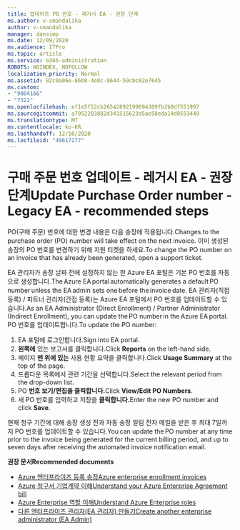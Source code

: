 ```yaml
---
title: 업데이트 PO 번호 - 레거시 EA - 권장 단계
ms.author: v-smandalika
author: v-smandalika
manager: dansimp
ms.date: 12/09/2020
ms.audience: ITPro
ms.topic: article
ms.service: o365-administration
ROBOTS: NOINDEX, NOFOLLOW
localization_priority: Normal
ms.assetid: 82c0a06e-86b0-4e8c-8644-59cbc02e7645
ms.custom:
- "9004166"
- "7322"
ms.openlocfilehash: ef1e5f52cb26542892199694309fb2b0df551997
ms.sourcegitcommit: a7952283882d341515623d5ae58eda14d0553449
ms.translationtype: MT
ms.contentlocale: ko-KR
ms.lasthandoff: 12/10/2020
ms.locfileid: "49617277"
---
```

# <a name="update-purchase-order-number---legacy-ea---recommended-steps"></a><span data-ttu-id="0fb6e-102">구매 주문 번호 업데이트 - 레거시 EA - 권장 단계</span><span class="sxs-lookup"><span data-stu-id="0fb6e-102">Update Purchase Order number - Legacy EA - recommended steps</span></span>

<span data-ttu-id="0fb6e-103">PO(구매 주문) 번호에 대한 변경 내용은 다음 송장에 적용됩니다.</span><span class="sxs-lookup"><span data-stu-id="0fb6e-103">Changes to the purchase order (PO) number will take effect on the next invoice.</span></span> <span data-ttu-id="0fb6e-104">이미 생성된 송장의 PO 번호를 변경하기 위해 지원 티켓을 하세요.</span><span class="sxs-lookup"><span data-stu-id="0fb6e-104">To change the PO number on an invoice that has already been generated, open a support ticket.</span></span> 

<span data-ttu-id="0fb6e-105">EA 관리자가 송장 날짜 전에 설정하지 않는 한 Azure EA 포털은 기본 PO 번호를 자동으로 생성합니다.</span><span class="sxs-lookup"><span data-stu-id="0fb6e-105">The Azure EA portal automatically generates a default PO number unless the EA admin sets one before the invoice date.</span></span> <span data-ttu-id="0fb6e-106">EA 관리자(직접 등록) / 파트너 관리자(간접 등록)는 Azure EA 포털에서 PO 번호를 업데이트할 수 있습니다.</span><span class="sxs-lookup"><span data-stu-id="0fb6e-106">As an EA Administrator (Direct Enrollment) / Partner Administrator (Indirect Enrollment), you can update the PO number in the Azure EA portal.</span></span> <span data-ttu-id="0fb6e-107">PO 번호를 업데이트합니다.</span><span class="sxs-lookup"><span data-stu-id="0fb6e-107">To update the PO number:</span></span>

1. <span data-ttu-id="0fb6e-108">EA 포털에 로그인합니다.</span><span class="sxs-lookup"><span data-stu-id="0fb6e-108">Sign into EA portal.</span></span>
2. <span data-ttu-id="0fb6e-109">**왼쪽에** 있는 보고서를 클릭합니다.</span><span class="sxs-lookup"><span data-stu-id="0fb6e-109">Click **Reports** on the left-hand side.</span></span>
3. <span data-ttu-id="0fb6e-110">페이지 **맨 위에 있는** 사용 현황 요약을 클릭합니다.</span><span class="sxs-lookup"><span data-stu-id="0fb6e-110">Click **Usage Summary** at the top of the page.</span></span>
4. <span data-ttu-id="0fb6e-111">드롭다운 목록에서 관련 기간을 선택합니다.</span><span class="sxs-lookup"><span data-stu-id="0fb6e-111">Select the relevant period from the drop-down list.</span></span>
5. <span data-ttu-id="0fb6e-112">PO **번호 보기/편집을 클릭합니다.**</span><span class="sxs-lookup"><span data-stu-id="0fb6e-112">Click **View/Edit PO Numbers**.</span></span>
6. <span data-ttu-id="0fb6e-113">새 PO 번호를 입력하고 저장을 **클릭합니다.**</span><span class="sxs-lookup"><span data-stu-id="0fb6e-113">Enter the new PO number and click **Save**.</span></span>

<span data-ttu-id="0fb6e-114">현재 청구 기간에 대해 송장 생성 전과 자동 송장 알림 전자 메일을 받은 후 최대 7일까지 PO 번호를 업데이트할 수 있습니다.</span><span class="sxs-lookup"><span data-stu-id="0fb6e-114">You can update the PO number at any time prior to the invoice being generated for the current billing period, and up to seven days after receiving the automated invoice notification email.</span></span> 

<span data-ttu-id="0fb6e-115">**권장 문서**</span><span class="sxs-lookup"><span data-stu-id="0fb6e-115">**Recommended documents**</span></span>

- [<span data-ttu-id="0fb6e-116">Azure 엔터프라이즈 등록 송장</span><span class="sxs-lookup"><span data-stu-id="0fb6e-116">Azure enterprise enrollment invoices</span></span>](https://docs.microsoft.com/azure/cost-management-billing/manage/ea-portal-enrollment-invoices) 
- [<span data-ttu-id="0fb6e-117">Azure 청구서 기업계약 이해</span><span class="sxs-lookup"><span data-stu-id="0fb6e-117">Understand your Azure Enterprise Agreement bill</span></span>](https://docs.microsoft.com/azure/cost-management-billing/understand/review-enterprise-agreement-bill)  
- [<span data-ttu-id="0fb6e-118">Azure Enterprise 역할 이해</span><span class="sxs-lookup"><span data-stu-id="0fb6e-118">Understand Azure Enterprise roles</span></span>](https://docs.microsoft.com/azure/cost-management-billing/manage/understand-ea-roles#add-a-new-enterprise-administrator) 
- [<span data-ttu-id="0fb6e-119">다른 엔터프라이즈 관리자(EA 관리자) 만들기</span><span class="sxs-lookup"><span data-stu-id="0fb6e-119">Create another enterprise administrator (EA Admin)</span></span>](https://docs.microsoft.com/azure/cost-management-billing/manage/ea-portal-administration#create-another-enterprise-administrator)
